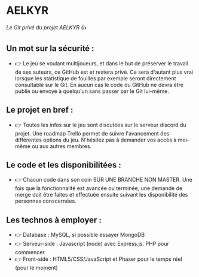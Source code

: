# AELKYR

_Le Git privé du projet AELKYR_ :+1:


## Un mot sur la sécurité :
  - :point_right: Le jeu se voulant multijoueurs, et dans le but de préserver le travail de ses auteurs, ce GitHub est et restera privé. Ce sera d'autant plus vrai lorsque les statistique de fouilles par exemple seront directement consultable sur le Git. En aucun cas le code du GitHub ne devra être publié ou envoyé à quelqu'un sans passer par le Git lui-même.


## Le projet en bref :

  - :point_right: Toutes les infos sur le jeu sont discutées sur le serveur discord du projet. Une roadmap Trello permet de suivre l'avancement des différentes options du jeu. N'hésitez pas à demander vos accès à moi-même ou aux autres membres.


## Le code et les disponibilitées :

  - :point_right: Chacun code dans son coin SUR UNE BRANCHE NON MASTER. Une fois que la fonctionnalité est avancée ou terminée, une demande de merge doit être faites et effectuée ensuite suivant les disponibilité des personnes conscernées.


## Les technos à employer :

  - :point_right: Database : MySQL, si possible essayer MongoDB
  - :point_right: Serveur-side : Javascript (node) avec Express.js. PHP pour commencer
  - :point_right: Front-side : HTML5/CSS/JavaScript et Phaser pour le temps réel (pour le moment)
